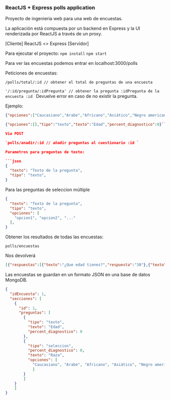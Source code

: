 
### ReactJS + Express polls application

Proyecto de ingenieria web para una web de encuestas.

La aplicación está compuesta por un backend en Express y la UI renderizada por ReactJS a través de un proxy. 

[Cliente] ReactJS <> Express [Servidor]

Para ejecutar el proyecto:
`npm install`
`npm start`

Para ver las encuestas podemos entrar en localhost:3000/polls

Peticiones de encuestas:

`/polls/total/:id // obtener el total de preguntas de una encuesta`

`'/:id/pregunta/:idPregunta' // obtener la pregunta :idPregunta de la encuesta :id ` Devuelve error en caso de no existir la pregunta. 

Ejemplo:

```json
{"opciones":["Caucasiano","Arabe","Africano","Asiático","Negro americano"],"tipo":"seleccion","percent_diagnostico":0,"texto":"Raza"}
```

```json
{"opciones":[],"tipo":"texto","texto":"Edad","percent_diagnostico":0}```` 

Via POST

`polls/anadir/:id // añadir preguntas al cuestionario :id `

Parametros para preguntas de texto:

```json
{
  "texto": "Texto de la pregunta",
  "tipo": "texto",
}
```
Para las preguntas de seleccion múltiple


```json
{
  "texto": "Texto de la pregunta",
  "tipo": "texto",
  "opciones": [
    "opcion1", "opcion2", "..."
  ],
}
```

Obtener los resultados de todas las encuestas:

`polls/encuestas`

Nos devolverá

```json
[{"respuestas":[{"texto":"¿Que edad tienes?","respuesta":"30"},{"texto":"¿Raza?","respuesta":"Caucasico"}],"_id":"5a664bcee407337d9b29158b","id":1}]
```



Las encuestas se guardan en un formato JSON en una base de datos MongoDB. 

```json
{
  "idEncuesta": 1,
  "secciones": [
    {
      "id": 1,
      "preguntas": [
        {
          "tipo": "texto",
          "texto": "Edad",
          "percent_diagnostico": 0
        },
        {
          "tipo": "seleccion",
          "percent_diagnostico": 0, 
          "texto": "Raza",
          "opciones": [
            "Caucasiano", "Arabe", "Africano", "Asiático", "Negro americano"
            ]
        }
        ]
    }
    ]
}
```